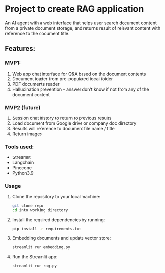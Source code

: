 # Project to create RAG application

An AI agent with a web interface that helps user search document content from a private document storage, and returns result of relevant content with reference to the document title.

## Features:

### MVP1:
1. Web app chat interface for Q&A based on the document contents
2. Document loader from pre-populated local folder
3. PDF documents reader 
5. Hallucination prevention - answer don’t know if not from any of the document content


### MVP2 (future): 
1. Session chat history to return to previous results
2. Load document from Google drive or company doc directory
3. Results will reference to document file name / title 
4. Return images


### Tools used:
- Streamlit
- Langchain
- Pinecone
- Python3.9

### Usage

1. Clone the repository to your local machine:

   ```bash
   git clone repo
   cd into working directory
   ```

2. Install the required dependencies by running:
   ```bash
   pip install -r requirements.txt
   ```

3. Embedding documents and update vector store:
   ```bash
   streamlit run embedding.py
   ```

4. Run the Streamlit app:
   ```bash
   streamlit run rag.py
   ```

   